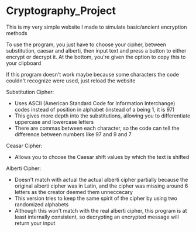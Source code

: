 # Cryptography_Project

This is my very simple website I made to simulate basic/ancient encryption methods

To use the program, you just have to choose your cipher, between substitution, caesar and alberti, 
then input text and press a button to either encrypt or decrypt it. 
At the bottom, you're given the option to copy this to your clipboard

If this program doesn't work maybe because some characters the code couldn't recognize were used, just reload the website

Substitution Cipher:
- Uses ASCII (American Standard Code for Information Interchange) codes instead of position in alphabet (instead of a being 1, it is 97)
- This gives more depth into the substitutions, allowing you to differentiate uppercase and lowercase letters
- There are commas between each character, so the code can tell the difference between numbers like 97 and 9 and 7

Ceasar Cipher:
- Allows you to choose the Caesar shift values by which the text is shifted

Alberti Cipher:
- Doesn't match with actual the actual alberti cipher partially because the original alberti cipher was in Latin, and the cipher was missing around 6 letters as the creator deemed them unneccecary
- This version tries to keep the same spirit of the cipher by using two randomized alphabets
- Although this won't match with the real alberti cipher, this program is at least internally consistent, so decrypting an encrypted message will return your input
